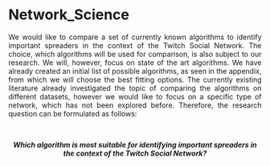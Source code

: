 # Network_Science

<p align="justify"> We would like to compare a set of currently known algorithms to identify important spreaders
in the context of the Twitch Social Network. The choice, which algorithms will be used for
comparison, is also subject to our research. We will, however, focus on state of the art
algorithms. We have already created an initial list of possible algorithms, as seen in the
appendix, from which we will choose the best fitting options. The currently existing literature
already investigated the topic of comparing the algorithms on different datasets, however we
would like to focus on a specific type of network, which has not been explored before.
Therefore, the research question can be formulated as follows:</p>
<br>
<p align="center"><i><b>Which algorithm is most suitable for identifying important spreaders in the
  context of the Twitch Social Network?</b></i></p>
